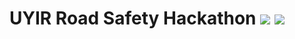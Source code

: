 # UYIR Road Safety Hackathon ![](https://img.shields.io/badge/-Live-darkgreen) ![](https://img.shields.io/badge/-2025-darkgreen)  
